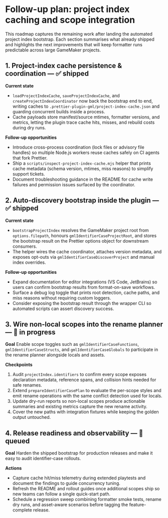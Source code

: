# Follow-up plan: project index caching and scope integration

This roadmap captures the remaining work after landing the automated project
index bootstrap. Each section summarises what already shipped and highlights the
next improvements that will keep formatter runs predictable across large
GameMaker projects.

## 1. Project-index cache persistence & coordination — ✅ shipped

**Current state**
- `loadProjectIndexCache`, `saveProjectIndexCache`, and
  `createProjectIndexCoordinator` now back the bootstrap end to end, writing
  caches to `.prettier-plugin-gml/project-index-cache.json` and guarding
  concurrent builds inside a process.
- Cache payloads store manifest/source mtimes, formatter versions, and metrics,
  letting the plugin trace cache hits, misses, and rebuild costs during dry
  runs.

**Follow-up opportunities**
- Introduce cross-process coordination (lock files or advisory file handles) so
  multiple Node.js workers reuse caches safely on CI agents that fork Prettier.
- Ship a `scripts/inspect-project-index-cache.mjs` helper that prints cache
  metadata (schema version, mtimes, miss reasons) to simplify support tickets.
- Document troubleshooting guidance in the README for cache write failures and
  permission issues surfaced by the coordinator.

## 2. Auto-discovery bootstrap inside the plugin — ✅ shipped

**Current state**
- `bootstrapProjectIndex` resolves the GameMaker project root from
  `options.filepath`, honours `gmlIdentifierCaseProjectRoot`, and stores the
  bootstrap result on the Prettier options object for downstream consumers.
- The helper wires the cache coordinator, attaches version metadata, and exposes
  opt-outs via `gmlIdentifierCaseDiscoverProject` and manual index overrides.

**Follow-up opportunities**
- Expand documentation for editor integrations (VS Code, JetBrains) so users can
  confirm bootstrap results from format-on-save workflows.
- Surface a debug log toggle that prints root detection, cache paths, and miss
  reasons without requiring custom loggers.
- Consider exposing the bootstrap result through the wrapper CLI so automated
  scripts can assert discovery success.

## 3. Wire non-local scopes into the rename planner — 🚧 in progress

**Goal**
Enable scope toggles such as `gmlIdentifierCaseFunctions`,
`gmlIdentifierCaseStructs`, and `gmlIdentifierCaseGlobals` to participate in the
rename planner alongside locals and assets.

**Checkpoints**
1. Audit `projectIndex.identifiers` to confirm every scope exposes declaration
   metadata, reference spans, and collision hints needed for safe renames.
2. Extend `prepareIdentifierCasePlan` to evaluate the per-scope styles and emit
   rename operations with the same conflict detection used for locals.
3. Update dry-run reports so non-local scopes produce actionable summaries and
   existing metrics capture the new rename activity.
4. Cover the new paths with integration fixtures while keeping the golden output
   untouched.

## 4. Release readiness and observability — 🚧 queued

**Goal**
Harden the shipped bootstrap for production releases and make it easy to audit
identifier-case rollouts.

**Actions**
- Capture cache hit/miss telemetry during extended playtests and document the
  findings to guide concurrency tuning.
- Refresh the README and rollout guides once additional scopes ship so new teams
  can follow a single quick-start path.
- Schedule a regression sweep combining formatter smoke tests, rename dry runs,
  and asset-aware scenarios before tagging the feature-complete release.
